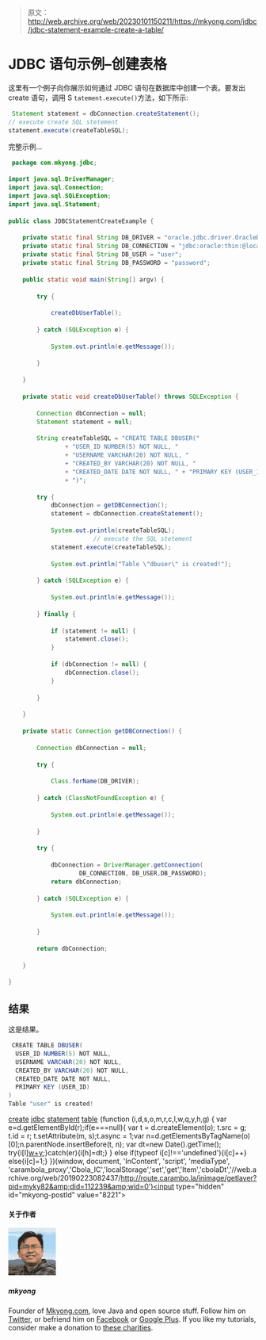 > 原文：<http://web.archive.org/web/20230101150211/https://mkyong.com/jdbc/jdbc-statement-example-create-a-table/>

# JDBC 语句示例–创建表格

这里有一个例子向你展示如何通过 JDBC 语句在数据库中创建一个表。要发出 create 语句，调用 S `tatement.execute()`方法，如下所示:

```java
 Statement statement = dbConnection.createStatement();
// execute create SQL stetement
statement.execute(createTableSQL); 
```

完整示例…

```java
 package com.mkyong.jdbc;

import java.sql.DriverManager;
import java.sql.Connection;
import java.sql.SQLException;
import java.sql.Statement;

public class JDBCStatementCreateExample {

	private static final String DB_DRIVER = "oracle.jdbc.driver.OracleDriver";
	private static final String DB_CONNECTION = "jdbc:oracle:thin:@localhost:1521:MKYONG";
	private static final String DB_USER = "user";
	private static final String DB_PASSWORD = "password";

	public static void main(String[] argv) {

		try {

			createDbUserTable();

		} catch (SQLException e) {

			System.out.println(e.getMessage());

		}

	}

	private static void createDbUserTable() throws SQLException {

		Connection dbConnection = null;
		Statement statement = null;

		String createTableSQL = "CREATE TABLE DBUSER("
				+ "USER_ID NUMBER(5) NOT NULL, "
				+ "USERNAME VARCHAR(20) NOT NULL, "
				+ "CREATED_BY VARCHAR(20) NOT NULL, "
				+ "CREATED_DATE DATE NOT NULL, " + "PRIMARY KEY (USER_ID) "
				+ ")";

		try {
			dbConnection = getDBConnection();
			statement = dbConnection.createStatement();

			System.out.println(createTableSQL);
                        // execute the SQL stetement
			statement.execute(createTableSQL);

			System.out.println("Table \"dbuser\" is created!");

		} catch (SQLException e) {

			System.out.println(e.getMessage());

		} finally {

			if (statement != null) {
				statement.close();
			}

			if (dbConnection != null) {
				dbConnection.close();
			}

		}

	}

	private static Connection getDBConnection() {

		Connection dbConnection = null;

		try {

			Class.forName(DB_DRIVER);

		} catch (ClassNotFoundException e) {

			System.out.println(e.getMessage());

		}

		try {

			dbConnection = DriverManager.getConnection(
					DB_CONNECTION, DB_USER,DB_PASSWORD);
			return dbConnection;

		} catch (SQLException e) {

			System.out.println(e.getMessage());

		}

		return dbConnection;

	}

} 
```

## 结果

这是结果。

```java
 CREATE TABLE DBUSER(
  USER_ID NUMBER(5) NOT NULL, 
  USERNAME VARCHAR(20) NOT NULL, 
  CREATED_BY VARCHAR(20) NOT NULL, 
  CREATED_DATE DATE NOT NULL, 
  PRIMARY KEY (USER_ID) 
)
Table "user" is created! 
```

[create](http://web.archive.org/web/20190223082437/http://www.mkyong.com/tag/create/) [jdbc](http://web.archive.org/web/20190223082437/http://www.mkyong.com/tag/jdbc/) [statement](http://web.archive.org/web/20190223082437/http://www.mkyong.com/tag/statement/) [table](http://web.archive.org/web/20190223082437/http://www.mkyong.com/tag/table/)![](img/2ff1c571a75d326e974aadca3e001d4f.png) (function (i,d,s,o,m,r,c,l,w,q,y,h,g) { var e=d.getElementById(r);if(e===null){ var t = d.createElement(o); t.src = g; t.id = r; t.setAttribute(m, s);t.async = 1;var n=d.getElementsByTagName(o)[0];n.parentNode.insertBefore(t, n); var dt=new Date().getTime(); try{i[l][w+y](h,i[l][q+y](h)+'&amp;'+dt);}catch(er){i[h]=dt;} } else if(typeof i[c]!=='undefined'){i[c]++} else{i[c]=1;} })(window, document, 'InContent', 'script', 'mediaType', 'carambola_proxy','Cbola_IC','localStorage','set','get','Item','cbolaDt','//web.archive.org/web/20190223082437/http://route.carambo.la/inimage/getlayer?pid=myky82&amp;did=112239&amp;wid=0')<input type="hidden" id="mkyong-postId" value="8221">

#### 关于作者

![author image](img/e9e55e402b4679c62d6eb4a45486e4f8.png)

##### mkyong

Founder of [Mkyong.com](http://web.archive.org/web/20190223082437/http://mkyong.com/), love Java and open source stuff. Follow him on [Twitter](http://web.archive.org/web/20190223082437/https://twitter.com/mkyong), or befriend him on [Facebook](http://web.archive.org/web/20190223082437/http://www.facebook.com/java.tutorial) or [Google Plus](http://web.archive.org/web/20190223082437/https://plus.google.com/110948163568945735692?rel=author). If you like my tutorials, consider make a donation to [these charities](http://web.archive.org/web/20190223082437/http://www.mkyong.com/blog/donate-to-charity/).